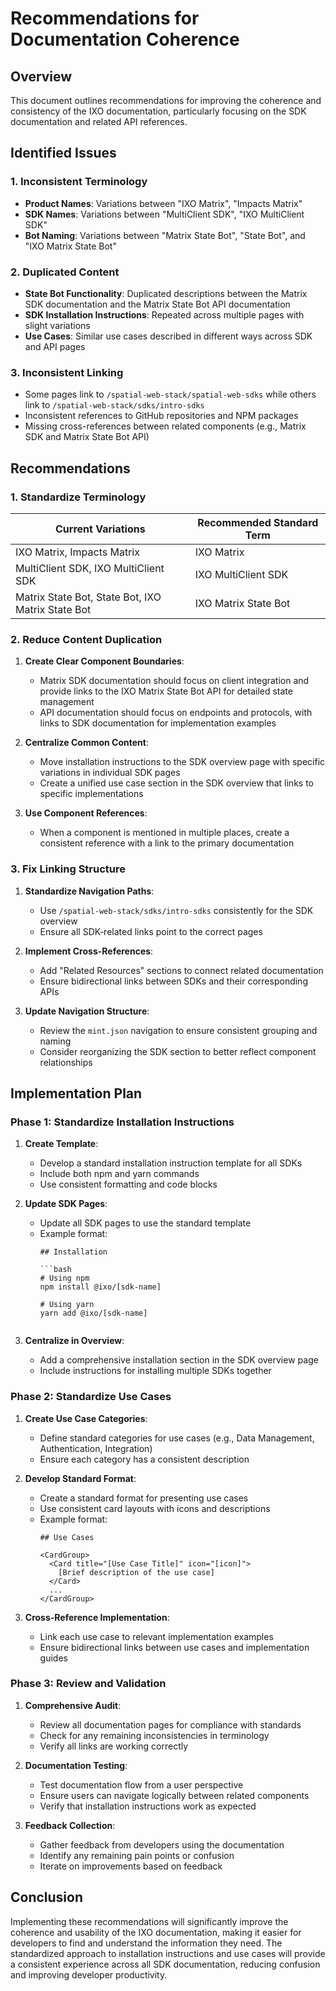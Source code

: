 # Recommendations for Documentation Coherence

## Overview

This document outlines recommendations for improving the coherence and consistency of the IXO documentation, particularly focusing on the SDK documentation and related API references.

## Identified Issues

### 1. Inconsistent Terminology

- **Product Names**: Variations between "IXO Matrix", "Impacts Matrix"
- **SDK Names**: Variations between "MultiClient SDK", "IXO MultiClient SDK"
- **Bot Naming**: Variations between "Matrix State Bot", "State Bot", and "IXO Matrix State Bot"

### 2. Duplicated Content

- **State Bot Functionality**: Duplicated descriptions between the Matrix SDK documentation and the Matrix State Bot API documentation
- **SDK Installation Instructions**: Repeated across multiple pages with slight variations
- **Use Cases**: Similar use cases described in different ways across SDK and API pages

### 3. Inconsistent Linking

- Some pages link to `/spatial-web-stack/spatial-web-sdks` while others link to `/spatial-web-stack/sdks/intro-sdks`
- Inconsistent references to GitHub repositories and NPM packages
- Missing cross-references between related components (e.g., Matrix SDK and Matrix State Bot API)

## Recommendations

### 1. Standardize Terminology

| Current Variations | Recommended Standard Term |
|-------------------|---------------------------|
| IXO Matrix, Impacts Matrix | IXO Matrix |
| MultiClient SDK, IXO MultiClient SDK | IXO MultiClient SDK |
| Matrix State Bot, State Bot, IXO Matrix State Bot | IXO Matrix State Bot |

### 2. Reduce Content Duplication

1. **Create Clear Component Boundaries**:
   - Matrix SDK documentation should focus on client integration and provide links to the IXO Matrix State Bot API for detailed state management
   - API documentation should focus on endpoints and protocols, with links to SDK documentation for implementation examples

2. **Centralize Common Content**:
   - Move installation instructions to the SDK overview page with specific variations in individual SDK pages
   - Create a unified use case section in the SDK overview that links to specific implementations

3. **Use Component References**:
   - When a component is mentioned in multiple places, create a consistent reference with a link to the primary documentation

### 3. Fix Linking Structure

1. **Standardize Navigation Paths**:
   - Use `/spatial-web-stack/sdks/intro-sdks` consistently for the SDK overview
   - Ensure all SDK-related links point to the correct pages

2. **Implement Cross-References**:
   - Add "Related Resources" sections to connect related documentation
   - Ensure bidirectional links between SDKs and their corresponding APIs

3. **Update Navigation Structure**:
   - Review the `mint.json` navigation to ensure consistent grouping and naming
   - Consider reorganizing the SDK section to better reflect component relationships

## Implementation Plan

### Phase 1: Standardize Installation Instructions

1. **Create Template**:
   - Develop a standard installation instruction template for all SDKs
   - Include both npm and yarn commands
   - Use consistent formatting and code blocks

2. **Update SDK Pages**:
   - Update all SDK pages to use the standard template
   - Example format:
     ```
     ## Installation
     
     ```bash
     # Using npm
     npm install @ixo/[sdk-name]
     
     # Using yarn
     yarn add @ixo/[sdk-name]
     ```
     ```

3. **Centralize in Overview**:
   - Add a comprehensive installation section in the SDK overview page
   - Include instructions for installing multiple SDKs together

### Phase 2: Standardize Use Cases

1. **Create Use Case Categories**:
   - Define standard categories for use cases (e.g., Data Management, Authentication, Integration)
   - Ensure each category has a consistent description

2. **Develop Standard Format**:
   - Create a standard format for presenting use cases
   - Use consistent card layouts with icons and descriptions
   - Example format:
     ```
     ## Use Cases
     
     <CardGroup>
       <Card title="[Use Case Title]" icon="[icon]">
         [Brief description of the use case]
       </Card>
       ...
     </CardGroup>
     ```

3. **Cross-Reference Implementation**:
   - Link each use case to relevant implementation examples
   - Ensure bidirectional links between use cases and implementation guides

### Phase 3: Review and Validation

1. **Comprehensive Audit**:
   - Review all documentation pages for compliance with standards
   - Check for any remaining inconsistencies in terminology
   - Verify all links are working correctly

2. **Documentation Testing**:
   - Test documentation flow from a user perspective
   - Ensure users can navigate logically between related components
   - Verify that installation instructions work as expected

3. **Feedback Collection**:
   - Gather feedback from developers using the documentation
   - Identify any remaining pain points or confusion
   - Iterate on improvements based on feedback

## Conclusion

Implementing these recommendations will significantly improve the coherence and usability of the IXO documentation, making it easier for developers to find and understand the information they need. The standardized approach to installation instructions and use cases will provide a consistent experience across all SDK documentation, reducing confusion and improving developer productivity. 